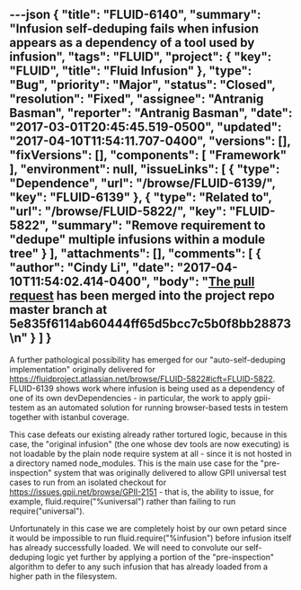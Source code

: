 ---json
{
  "title": "FLUID-6140",
  "summary": "Infusion self-deduping fails when infusion appears as a dependency of a tool used by infusion",
  "tags": "FLUID",
  "project": {
    "key": "FLUID",
    "title": "Fluid Infusion"
  },
  "type": "Bug",
  "priority": "Major",
  "status": "Closed",
  "resolution": "Fixed",
  "assignee": "Antranig Basman",
  "reporter": "Antranig Basman",
  "date": "2017-03-01T20:45:45.519-0500",
  "updated": "2017-04-10T11:54:11.707-0400",
  "versions": [],
  "fixVersions": [],
  "components": [
    "Framework"
  ],
  "environment": null,
  "issueLinks": [
    {
      "type": "Dependence",
      "url": "/browse/FLUID-6139/",
      "key": "FLUID-6139"
    },
    {
      "type": "Related to",
      "url": "/browse/FLUID-5822/",
      "key": "FLUID-5822",
      "summary": "Remove requirement to \"dedupe\" multiple infusions within a module tree"
    }
  ],
  "attachments": [],
  "comments": [
    {
      "author": "Cindy Li",
      "date": "2017-04-10T11:54:02.414-0400",
      "body": "[The pull request](https://github.com/fluid-project/infusion/pull/820) has been merged into the project repo master branch at 5e835f6114ab60444ff65d5bcc7c5b0f8bb28873\n"
    }
  ]
}
---
A further pathological possibility has emerged for our "auto-self-deduping implementation" originally delivered for <https://fluidproject.atlassian.net/browse/FLUID-5822#icft=FLUID-5822>. FLUID-6139 shows work where infusion is being used as a dependency of one of its own devDependencies - in particular, the work to apply gpii-testem as an automated solution for running browser-based tests in testem together with istanbul coverage.

This case defeats our existing already rather tortured logic, because in this case, the "original infusion" (the one whose dev tools are now executing) is not loadable by the plain node require system at all - since it is not hosted in a directory named node\_modules. This is the main use case for the "pre-inspection" system that was originally delivered to allow GPII universal test cases to run from an isolated checkout for <https://issues.gpii.net/browse/GPII-2151> - that is, the ability to issue, for example, fluid.require("%universal") rather than failing to run require("universal").

Unfortunately in this case we are completely hoist by our own petard since it would be impossible to run fluid.require("%infusion") before infusion itself has already successfully loaded. We will need to convolute our self-deduping logic yet further by applying a portion of the "pre-inspection" algorithm to defer to any such infusion that has already loaded from a higher path in the filesystem.

        